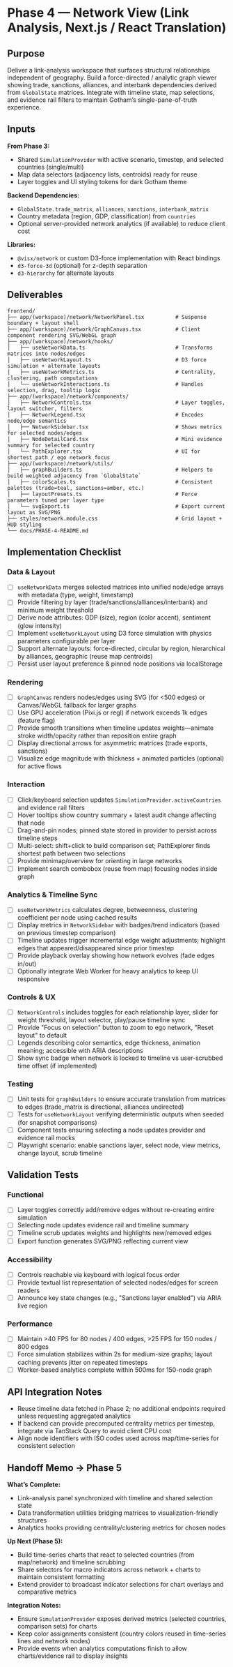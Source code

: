 # Phase 4 — Network View (Link Analysis, Next.js / React Translation)

## Purpose

Deliver a link-analysis workspace that surfaces structural relationships independent of geography. Build a force-directed / analytic graph viewer showing trade, sanctions, alliances, and interbank dependencies derived from `GlobalState` matrices. Integrate with timeline state, map selections, and evidence rail filters to maintain Gotham’s single-pane-of-truth experience.

## Inputs

**From Phase 3:**
- Shared `SimulationProvider` with active scenario, timestep, and selected countries (single/multi)
- Map data selectors (adjacency lists, centroids) ready for reuse
- Layer toggles and UI styling tokens for dark Gotham theme

**Backend Dependencies:**
- `GlobalState.trade_matrix`, `alliances`, `sanctions`, `interbank_matrix`
- Country metadata (region, GDP, classification) from `countries`
- Optional server-provided network analytics (if available) to reduce client cost

**Libraries:**
- `@visx/network` or custom D3-force implementation with React bindings
- `d3-force-3d` (optional) for z-depth separation
- `d3-hierarchy` for alternate layouts

## Deliverables

```
frontend/
├── app/(workspace)/network/NetworkPanel.tsx          # Suspense boundary + layout shell
├── app/(workspace)/network/GraphCanvas.tsx           # Client component rendering SVG/WebGL graph
├── app/(workspace)/network/hooks/
│   ├── useNetworkData.ts                             # Transforms matrices into nodes/edges
│   ├── useNetworkLayout.ts                           # D3 force simulation + alternate layouts
│   ├── useNetworkMetrics.ts                          # Centrality, clustering, path computations
│   └── useNetworkInteractions.ts                     # Handles selection, drag, tooltip logic
├── app/(workspace)/network/components/
│   ├── NetworkControls.tsx                           # Layer toggles, layout switcher, filters
│   ├── NetworkLegend.tsx                             # Encodes node/edge semantics
│   ├── NetworkSidebar.tsx                            # Shows metrics for selected nodes/edges
│   ├── NodeDetailCard.tsx                            # Mini evidence summary for selected country
│   └── PathExplorer.tsx                              # UI for shortest path / ego network focus
├── app/(workspace)/network/utils/
│   ├── graphBuilders.ts                              # Helpers to build weighted adjacency from `GlobalState`
│   ├── colorScales.ts                                # Consistent palettes (trade=teal, sanctions=amber, etc.)
│   ├── layoutPresets.ts                              # Force parameters tuned per layer type
│   └── svgExport.ts                                  # Export current layout as SVG/PNG
├── styles/network.module.css                         # Grid layout + HUD styling
└── docs/PHASE-4-README.md
```

## Implementation Checklist

### Data & Layout
- [ ] `useNetworkData` merges selected matrices into unified node/edge arrays with metadata (type, weight, timestamp)
- [ ] Provide filtering by layer (trade/sanctions/alliances/interbank) and minimum weight threshold
- [ ] Derive node attributes: GDP (size), region (color accent), sentiment (glow intensity)
- [ ] Implement `useNetworkLayout` using D3 force simulation with physics parameters configurable per layer
- [ ] Support alternate layouts: force-directed, circular by region, hierarchical by alliances, geographic (reuse map centroids)
- [ ] Persist user layout preference & pinned node positions via localStorage

### Rendering
- [ ] `GraphCanvas` renders nodes/edges using SVG (for <500 edges) or Canvas/WebGL fallback for larger graphs
- [ ] Use GPU acceleration (Pixi.js or regl) if network exceeds 1k edges (feature flag)
- [ ] Provide smooth transitions when timeline updates weights—animate stroke width/opacity rather than reposition entire graph
- [ ] Display directional arrows for asymmetric matrices (trade exports, sanctions)
- [ ] Visualize edge magnitude with thickness + animated particles (optional) for active flows

### Interaction
- [ ] Click/keyboard selection updates `SimulationProvider.activeCountries` and evidence rail filters
- [ ] Hover tooltips show country summary + latest audit change affecting that node
- [ ] Drag-and-pin nodes; pinned state stored in provider to persist across timeline steps
- [ ] Multi-select: shift+click to build comparison set; PathExplorer finds shortest path between two selections
- [ ] Provide minimap/overview for orienting in large networks
- [ ] Implement search combobox (reuse from map) focusing nodes inside graph

### Analytics & Timeline Sync
- [ ] `useNetworkMetrics` calculates degree, betweenness, clustering coefficient per node using cached results
- [ ] Display metrics in `NetworkSidebar` with badges/trend indicators (based on previous timestep comparison)
- [ ] Timeline updates trigger incremental edge weight adjustments; highlight edges that appeared/disappeared since prior timestep
- [ ] Provide playback overlay showing how network evolves (fade edges in/out)
- [ ] Optionally integrate Web Worker for heavy analytics to keep UI responsive

### Controls & UX
- [ ] `NetworkControls` includes toggles for each relationship layer, slider for weight threshold, layout selector, play/pause timeline sync
- [ ] Provide "Focus on selection" button to zoom to ego network, "Reset layout" to default
- [ ] Legends describing color semantics, edge thickness, animation meaning; accessible with ARIA descriptions
- [ ] Show sync badge when network is locked to timeline vs user-scrubbed time offset (if implemented)

### Testing
- [ ] Unit tests for `graphBuilders` to ensure accurate translation from matrices to edges (trade_matrix is directional, alliances undirected)
- [ ] Tests for `useNetworkLayout` verifying deterministic outputs when seeded (for snapshot comparisons)
- [ ] Component tests ensuring selecting a node updates provider and evidence rail mocks
- [ ] Playwright scenario: enable sanctions layer, select node, view metrics, change layout, scrub timeline

## Validation Tests

### Functional
- [ ] Layer toggles correctly add/remove edges without re-creating entire simulation
- [ ] Selecting node updates evidence rail and timeline summary
- [ ] Timeline scrub updates weights and highlights new/removed edges
- [ ] Export function generates SVG/PNG reflecting current view

### Accessibility
- [ ] Controls reachable via keyboard with logical focus order
- [ ] Provide textual list representation of selected nodes/edges for screen readers
- [ ] Announce key state changes (e.g., "Sanctions layer enabled") via ARIA live region

### Performance
- [ ] Maintain >40 FPS for 80 nodes / 400 edges, >25 FPS for 150 nodes / 800 edges
- [ ] Force simulation stabilizes within 2s for medium-size graphs; layout caching prevents jitter on repeated timesteps
- [ ] Worker-based analytics complete within 500ms for 150-node graph

## API Integration Notes

- Reuse timeline data fetched in Phase 2; no additional endpoints required unless requesting aggregated analytics
- If backend can provide precomputed centrality metrics per timestep, integrate via TanStack Query to avoid client CPU cost
- Align node identifiers with ISO codes used across map/time-series for consistent selection

## Handoff Memo → Phase 5

**What’s Complete:**
- Link-analysis panel synchronized with timeline and shared selection state
- Data transformation utilities bridging matrices to visualization-friendly structures
- Analytics hooks providing centrality/clustering metrics for chosen nodes

**Up Next (Phase 5):**
- Build time-series charts that react to selected countries (from map/network) and timeline scrubbing
- Share selectors for macro indicators across network + charts to maintain consistent formatting
- Extend provider to broadcast indicator selections for chart overlays and comparative metrics

**Integration Notes:**
- Ensure `SimulationProvider` exposes derived metrics (selected countries, comparison sets) for charts
- Keep color assignments consistent (country colors reused in time-series lines and network nodes)
- Provide events when analytics computations finish to allow charts/evidence rail to display insights
